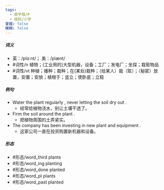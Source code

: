 ```yaml
---
tags:
  - 首字母/P
  - 级别/小学
掌握: false
模糊: false
---
```

##### 词义
- 英：/plɑːnt/； 美：/plænt/
- #词性/n  植物；(工业用的)大型机器，设备；工厂；发电厂；坐探；栽赃物品
- #词性/vt  种植；播种；栽种；在(某处)栽种；（给某人）栽（赃）；（秘密）放置，安置；安放；植根于；竖立；使卧底；立稳
##### 例句
- Water the plant regularly , never letting the soil dry out .
	- 经常给植物浇水，别让土壤干透了。
- Firm the soil around the plant .
	- 把植物周围的土弄紧实。
- The company has been investing in new plant and equipment .
	- 这家公司一直在投资购置新机器和设备。
##### 形态
- #形态/word_third plants
- #形态/word_ing planting
- #形态/word_done planted
- #形态/word_pl plants
- #形态/word_past planted
